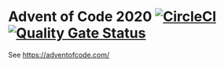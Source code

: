 # Advent of Code 2020 [![CircleCI](https://circleci.com/gh/valies/AoC2020.svg?style=svg&circle-token=d8161c128fd8351e3a4ebbae43dd3d64932b0db4)](https://app.circleci.com/pipelines/github/valies/AoC2020) [![Quality Gate Status](https://sonarcloud.io/api/project_badges/measure?project=valies_AoC2020&metric=alert_status)](https://sonarcloud.io/dashboard?id=valies_AoC2020)
See https://adventofcode.com/ 
